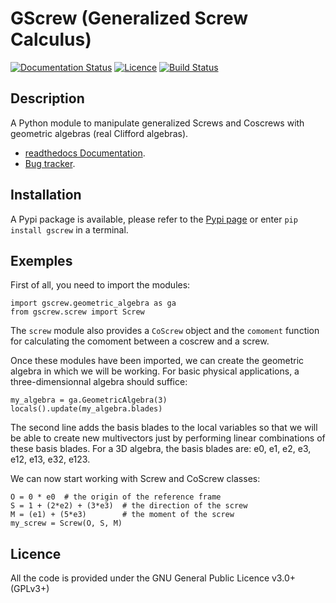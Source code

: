 # GScrew (Generalized Screw Calculus)
[![Documentation Status](https://readthedocs.org/projects/gscrew/badge/?version=latest)](https://gscrew.readthedocs.io/en/latest/?badge=latest)
[![Licence](https://img.shields.io/github/license/Shadow15510/GScrew?color=green)](https://github.com/Shadow15510/GScrew/blob/master/LICENSE)
[![Build Status](https://github.com/Shadow15510/GScrew/actions/workflows/python-publish.yml/badge.svg)](https://github.com/Shadow15510/GScrew/blob/master/.github/workflows/python-publish.yml)

## Description
A Python module to manipulate generalized Screws and Coscrews with geometric algebras (real Clifford algebras).

- [readthedocs Documentation](https://gscrew.readthedocs.io/en/latest/).
- [Bug tracker](https://github.com/Shadow15510/GScrew/issues).

## Installation
A Pypi package is available, please refer to the [Pypi page](https://pypi.org/project/GScrew/) or enter `pip install gscrew` in a terminal.

## Exemples
First of all, you need to import the modules:
```
import gscrew.geometric_algebra as ga
from gscrew.screw import Screw
```
The `screw` module also provides a `CoScrew` object and the `comoment` function for calculating the comoment between a coscrew and a screw.

Once these modules have been imported, we can create the geometric algebra in which we will be working. For basic physical applications, a three-dimensionnal algebra should suffice:
```
my_algebra = ga.GeometricAlgebra(3)
locals().update(my_algebra.blades)
```
The second line adds the basis blades to the local variables so that we will be able to create new multivectors just by performing linear combinations of these basis blades. For a 3D algebra, the basis blades are: e0, e1, e2, e3, e12, e13, e32, e123.

We can now start working with Screw and CoScrew classes:
```
O = 0 * e0  # the origin of the reference frame
S = 1 + (2*e2) + (3*e3)  # the direction of the screw
M = (e1) + (5*e3)        # the moment of the screw
my_screw = Screw(O, S, M)
```

## Licence
All the code is provided under the GNU General Public Licence v3.0+ (GPLv3+)
